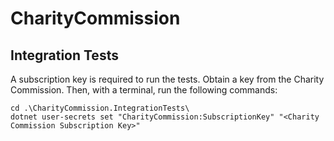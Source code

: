 # CharityCommission

## Integration Tests

A subscription key is required to run the tests.  Obtain a key from the Charity Commission.  Then, with a terminal, run the following commands:

```
cd .\CharityCommission.IntegrationTests\
dotnet user-secrets set "CharityCommission:SubscriptionKey" "<Charity Commission Subscription Key>"
```
